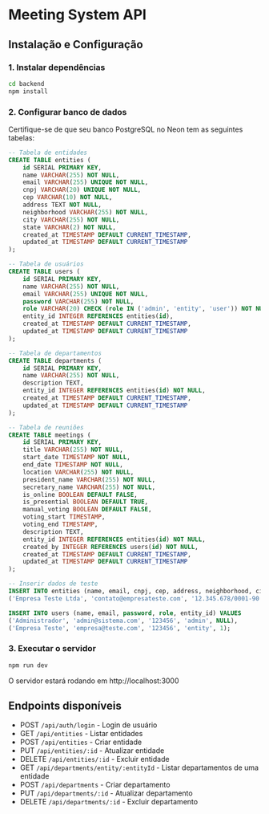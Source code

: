 
# Meeting System API

## Instalação e Configuração

### 1. Instalar dependências
```bash
cd backend
npm install
```

### 2. Configurar banco de dados
Certifique-se de que seu banco PostgreSQL no Neon tem as seguintes tabelas:

```sql
-- Tabela de entidades
CREATE TABLE entities (
    id SERIAL PRIMARY KEY,
    name VARCHAR(255) NOT NULL,
    email VARCHAR(255) UNIQUE NOT NULL,
    cnpj VARCHAR(20) UNIQUE NOT NULL,
    cep VARCHAR(10) NOT NULL,
    address TEXT NOT NULL,
    neighborhood VARCHAR(255) NOT NULL,
    city VARCHAR(255) NOT NULL,
    state VARCHAR(2) NOT NULL,
    created_at TIMESTAMP DEFAULT CURRENT_TIMESTAMP,
    updated_at TIMESTAMP DEFAULT CURRENT_TIMESTAMP
);

-- Tabela de usuários
CREATE TABLE users (
    id SERIAL PRIMARY KEY,
    name VARCHAR(255) NOT NULL,
    email VARCHAR(255) UNIQUE NOT NULL,
    password VARCHAR(255) NOT NULL,
    role VARCHAR(20) CHECK (role IN ('admin', 'entity', 'user')) NOT NULL,
    entity_id INTEGER REFERENCES entities(id),
    created_at TIMESTAMP DEFAULT CURRENT_TIMESTAMP,
    updated_at TIMESTAMP DEFAULT CURRENT_TIMESTAMP
);

-- Tabela de departamentos
CREATE TABLE departments (
    id SERIAL PRIMARY KEY,
    name VARCHAR(255) NOT NULL,
    description TEXT,
    entity_id INTEGER REFERENCES entities(id) NOT NULL,
    created_at TIMESTAMP DEFAULT CURRENT_TIMESTAMP,
    updated_at TIMESTAMP DEFAULT CURRENT_TIMESTAMP
);

-- Tabela de reuniões
CREATE TABLE meetings (
    id SERIAL PRIMARY KEY,
    title VARCHAR(255) NOT NULL,
    start_date TIMESTAMP NOT NULL,
    end_date TIMESTAMP NOT NULL,
    location VARCHAR(255) NOT NULL,
    president_name VARCHAR(255) NOT NULL,
    secretary_name VARCHAR(255) NOT NULL,
    is_online BOOLEAN DEFAULT FALSE,
    is_presential BOOLEAN DEFAULT TRUE,
    manual_voting BOOLEAN DEFAULT FALSE,
    voting_start TIMESTAMP,
    voting_end TIMESTAMP,
    description TEXT,
    entity_id INTEGER REFERENCES entities(id) NOT NULL,
    created_by INTEGER REFERENCES users(id) NOT NULL,
    created_at TIMESTAMP DEFAULT CURRENT_TIMESTAMP,
    updated_at TIMESTAMP DEFAULT CURRENT_TIMESTAMP
);

-- Inserir dados de teste
INSERT INTO entities (name, email, cnpj, cep, address, neighborhood, city, state) VALUES
('Empresa Teste Ltda', 'contato@empresateste.com', '12.345.678/0001-90', '01234-567', 'Rua das Flores, 123', 'Centro', 'São Paulo', 'SP');

INSERT INTO users (name, email, password, role, entity_id) VALUES
('Administrador', 'admin@sistema.com', '123456', 'admin', NULL),
('Empresa Teste', 'empresa@teste.com', '123456', 'entity', 1);
```

### 3. Executar o servidor
```bash
npm run dev
```

O servidor estará rodando em http://localhost:3000

## Endpoints disponíveis

- POST `/api/auth/login` - Login de usuário
- GET `/api/entities` - Listar entidades
- POST `/api/entities` - Criar entidade
- PUT `/api/entities/:id` - Atualizar entidade
- DELETE `/api/entities/:id` - Excluir entidade
- GET `/api/departments/entity/:entityId` - Listar departamentos de uma entidade
- POST `/api/departments` - Criar departamento
- PUT `/api/departments/:id` - Atualizar departamento
- DELETE `/api/departments/:id` - Excluir departamento
